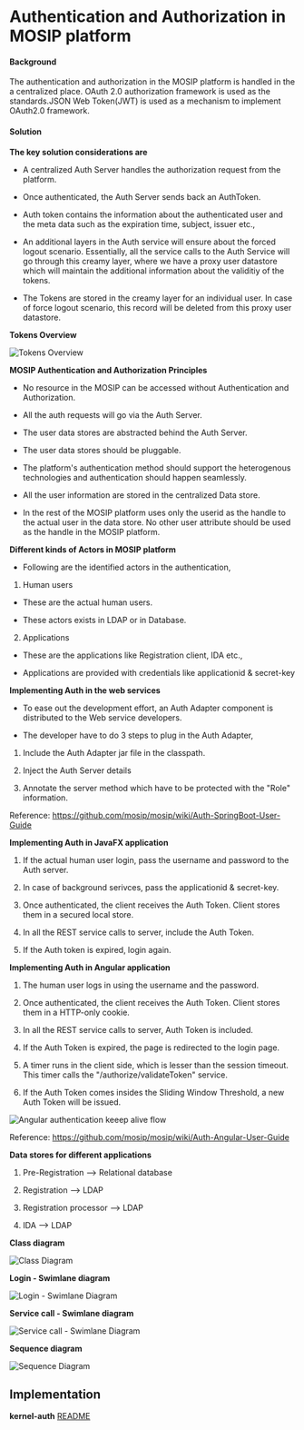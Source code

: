 # Authentication and Authorization in MOSIP platform

#### Background

The authentication and authorization in the MOSIP platform is handled in the a centralized place. OAuth 2.0 authorization framework is used as the standards.JSON Web Token(JWT) is used as a mechanism to implement OAuth2.0 framework. 

#### Solution



**The key solution considerations are**


- A centralized Auth Server handles the authorization request from the platform. 

- Once authenticated, the Auth Server  sends back an AuthToken.

- Auth token contains the information about the authenticated user and the meta data such as the expiration time, subject, issuer etc., 

- An additional layers in the Auth service will ensure about the forced logout scenario. Essentially, all the service calls to the Auth Service will go through this creamy layer, where we have a proxy user datastore which will maintain the additional information about the validitiy of the tokens. 

- The Tokens are stored in the creamy layer for an individual user. In case of force logout scenario, this record will be deleted from this proxy user datastore. 

**Tokens Overview**

![Tokens Overview](_images/kernel-authn-tokensoverview.jpg)

**MOSIP Authentication and Authorization Principles**

- No resource in the MOSIP can be accessed without Authentication and Authorization. 

- All the auth requests will go via the Auth Server. 

- The user data stores are abstracted behind the Auth Server. 

- The user data stores should be pluggable. 

- The platform's authentication method should support the heterogenous technologies and authentication should happen seamlessly. 

- All the user information are stored in the centralized Data store. 

- In the rest of the MOSIP platform uses only the userid as the handle to the actual user in the data store. No other user attribute should be used as the handle in the MOSIP platform. 


**Different kinds of Actors in MOSIP platform**

- Following are the identified actors in the authentication, 

1. Human users

- These are the actual human users. 

- These actors exists in LDAP or in Database. 

2. Applications

- These are the applications like Registration client, IDA etc., 

- Applications are provided with credentials like applicationid & secret-key


**Implementing Auth in the web services**

- To ease out the development effort, an Auth Adapter component is distributed to the Web service developers. 

- The developer have to do 3 steps to plug in the Auth Adapter, 

1. Include the Auth Adapter jar file in the classpath. 

2. Inject the Auth Server details 

3. Annotate the server method which have to be protected with the "Role" information. 

Reference: https://github.com/mosip/mosip/wiki/Auth-SpringBoot-User-Guide


**Implementing Auth in JavaFX application**


1. If the actual human user login, pass the username and password to the Auth server.

2. In case of background serivces, pass the applicationid & secret-key. 

3. Once authenticated, the client receives the Auth Token. Client stores them in a secured local store.

4. In all the REST service calls to server, include the Auth Token. 

5. If the Auth token is expired, login again. 


**Implementing Auth in Angular application**

1. The human user logs in using the username and the password. 

2. Once authenticated, the client receives the Auth Token. Client stores them in a HTTP-only cookie. 

3. In all the REST service calls to server, Auth Token is included.  

4. If the Auth Token is expired, the page is redirected to the login page.

5. A timer runs in the client side, which is lesser than the session timeout. This timer calls the "/authorize/validateToken" service.

6. If the Auth Token comes insides the Sliding Window Threshold, a new Auth Token will be issued. 

![Angular authentication keeep alive flow](_images/kernel-authentication-keepalive-prereg.jpg)


Reference: https://github.com/mosip/mosip/wiki/Auth-Angular-User-Guide


**Data stores for different applications**

1. Pre-Registration --> Relational database

2. Registration --> LDAP

3. Registration processor --> LDAP

4. IDA --> LDAP

**Class diagram**

![Class Diagram](_images/kernel-authn-classdiagram.jpg)

**Login - Swimlane diagram**

![Login - Swimlane Diagram](_images/kernel-authn-login-swimlane.jpg)


**Service call - Swimlane diagram**

![Service call - Swimlane Diagram](_images/kernel-authn-servicecall-swimlane.jpg)


**Sequence diagram**

![Sequence Diagram](_images/kernel-authn-sequencediagram.jpg)

## Implementation


**kernel-auth** [README](../../kernel/kernel-auth/README.md)
